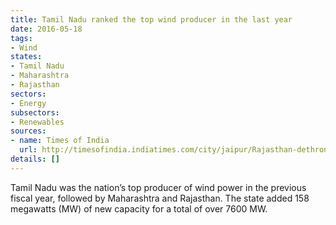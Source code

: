```yaml
---
title: Tamil Nadu ranked the top wind producer in the last year
date: 2016-05-18
tags:
- Wind
states:
- Tamil Nadu
- Maharashtra
- Rajasthan
sectors:
- Energy
subsectors:
- Renewables
sources:
- name: Times of India
  url: http://timesofindia.indiatimes.com/city/jaipur/Rajasthan-dethrones-Gujarat-as-No-3-wind-energy-producer-in-India/articleshow/52263905.cms
details: []
---
```


Tamil Nadu was the nation’s top producer of wind power in the previous fiscal year, followed by Maharashtra and Rajasthan. The state added 158 megawatts (MW) of new capacity for a total of over 7600 MW.
